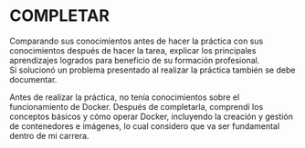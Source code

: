 # COMPLETAR  
Comparando sus conocimientos antes de hacer la práctica con sus conocimientos después de hacer la tarea, explicar los principales aprendizajes logrados para beneficio de su formación profesional.  
Si solucionó un problema presentado al realizar la práctica también se debe documentar.



Antes de realizar la práctica, no tenía conocimientos sobre el funcionamiento de Docker. 
Después de completarla, comprendí los conceptos básicos y cómo operar Docker, incluyendo la creación y gestión de contenedores e imágenes, lo cual considero que va ser fundamental dentro de mi carrera.


